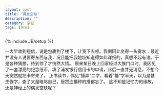 ```yaml
---
layout: post
title: "偶发空缺"
description: ""
category: 杂记
tags: [杂记]
---
```

{% include JB/setup %}

一大早收到短信，说是包裹到了楼下，让我下去领。我倒因此变得一头雾水：最近并没有人说要寄东西与我，况且能把我地址知道得如此详细的，真想不起有谁。于是各种猜想，待到领了才恍然大悟。
原来某日晚上回家经过大族门口时，我因见了一套漂亮的纪念纸币，填了浦发银行信用卡的申请，此后一直并无消息，不想今天突然就把卡寄来了。
正书读书，偶见”播弄“二字，看着”播“字半天，以为是甚生僻字，查了又是暗骂自己，居然连播种的播都忘了。
这不知是记忆力的缘故，还是神经上的偶发空缺呢？